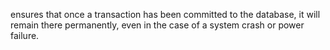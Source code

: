 ensures that once a transaction has been committed to the database, it will remain there permanently, even in the case of a system crash or power failure.